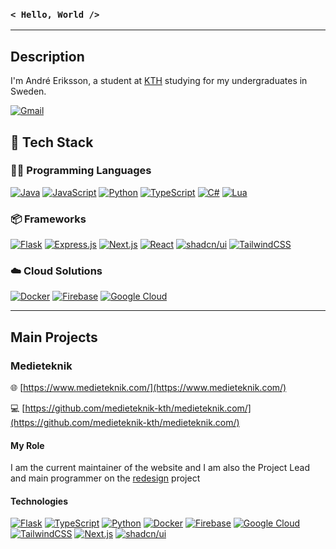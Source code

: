 ### `< Hello, World />`
--------------------------------
## Description
I'm André Eriksson, a student at [KTH](https://www.kth.se/) studying for my undergraduates in Sweden.

[![Gmail](https://img.shields.io/badge/andreeriksson444@gmail.com-D14836?style=for-the-badge&logo=gmail&logoColor=white)](mailto:andreeriksson444@gmail.com)

## 🔨 Tech Stack
### 👨‍💻 Programming Languages
[![Java](https://img.shields.io/badge/Java-%23ED8B00.svg?style=for-the-badge&logo=openjdk&logoColor=white)](https://www.java.com/en/) [![JavaScript](https://img.shields.io/badge/JavaScript-F7DF1E?style=for-the-badge&logo=javascript&logoColor=000)](https://developer.mozilla.org/en-US/docs/Web/javascript) [![Python](https://img.shields.io/badge/Python-3776AB?style=for-the-badge&logo=python&logoColor=fff)](https://www.python.org/) [![TypeScript](https://img.shields.io/badge/TypeScript-3178C6?style=for-the-badge&logo=typescript&logoColor=fff)](https://www.typescriptlang.org/)
[![C#](https://img.shields.io/badge/C%23-%23239120.svg?style=for-the-badge&logo=csharp&logoColor=white)](https://dotnet.microsoft.com/en-us/languages/csharp) [![Lua](https://img.shields.io/badge/Lua-%232C2D72.svg?style=for-the-badge&logo=lua&logoColor=white)](https://www.lua.org/)

### 📦 Frameworks
[![Flask](https://img.shields.io/badge/Flask-000?style=for-the-badge&logo=flask&logoColor=fff)](https://flask.palletsprojects.com/en/3.0.x/) [![Express.js](https://img.shields.io/badge/Express.js-%23404d59.svg?style=for-the-badge&logo=express&logoColor=%2361DAFB)](https://expressjs.com/) [![Next.js](https://img.shields.io/badge/Next.js-black?style=for-the-badge&logo=next.js&logoColor=white)](https://nextjs.org/) [![React](https://img.shields.io/badge/React-%2320232a.svg?style=for-the-badge&logo=react&logoColor=%2361DAFB)](https://react.dev/)
[![shadcn/ui](https://img.shields.io/badge/shadcn%2Fui-000?style=for-the-badge&logo=shadcnui&logoColor=fff)](https://ui.shadcn.com/) [![TailwindCSS](https://img.shields.io/badge/Tailwind%20CSS-%2338B2AC.svg?style=for-the-badge&logo=tailwind-css&logoColor=white)](https://tailwindcss.com/)

### ☁️ Cloud Solutions
[![Docker](https://img.shields.io/badge/Docker-2496ED?style=for-the-badge&logo=docker&logoColor=fff)](https://www.docker.com/) [![Firebase](https://img.shields.io/badge/Firebase-039BE5?style=for-the-badge&logo=Firebase&logoColor=white)](https://firebase.google.com/) [![Google Cloud](https://img.shields.io/badge/Google%20Cloud-%234285F4.svg?style=for-the-badge&logo=google-cloud&logoColor=white)](https://cloud.google.com/?hl=en)

----------------------------

## Main Projects
### Medieteknik
🌐 [https://www.medieteknik.com/](https://www.medieteknik.com/)

💻 [https://github.com/medieteknik-kth/medieteknik.com/](https://github.com/medieteknik-kth/medieteknik.com/)
#### My Role
I am the current maintainer of the website and I am also the Project Lead and main programmer on the [redesign](https://github.com/medieteknik-kth/medieteknik.com/tree/hemsidan-redesign) project

#### Technologies
[![Flask](https://img.shields.io/badge/Flask-000?style=for-the-badge&logo=flask&logoColor=fff)](https://flask.palletsprojects.com/en/3.0.x/) [![TypeScript](https://img.shields.io/badge/TypeScript-3178C6?style=for-the-badge&logo=typescript&logoColor=fff)](https://www.typescriptlang.org/) [![Python](https://img.shields.io/badge/Python-3776AB?style=for-the-badge&logo=python&logoColor=fff)](https://www.python.org/) [![Docker](https://img.shields.io/badge/Docker-2496ED?style=for-the-badge&logo=docker&logoColor=fff)](https://www.docker.com/)  [![Firebase](https://img.shields.io/badge/Firebase-039BE5?style=for-the-badge&logo=Firebase&logoColor=white)](https://firebase.google.com/) [![Google Cloud](https://img.shields.io/badge/Google%20Cloud-%234285F4.svg?style=for-the-badge&logo=google-cloud&logoColor=white)](https://cloud.google.com/?hl=en) [![TailwindCSS](https://img.shields.io/badge/Tailwind%20CSS-%2338B2AC.svg?style=for-the-badge&logo=tailwind-css&logoColor=white)](https://tailwindcss.com/) [![Next.js](https://img.shields.io/badge/Next.js-black?style=for-the-badge&logo=next.js&logoColor=white)](https://nextjs.org/) [![shadcn/ui](https://img.shields.io/badge/shadcn%2Fui-000?style=for-the-badge&logo=shadcnui&logoColor=fff)](https://ui.shadcn.com/)
